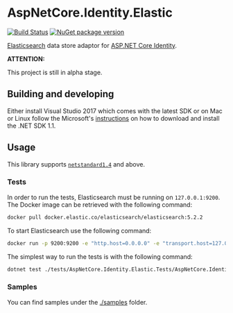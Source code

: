 # AspNetCore.Identity.Elastic

[![Build Status](https://travis-ci.org/thefilter/AspNetCore.Identity.Elastic.svg?branch=master)](https://travis-ci.org/thefilter/AspNetCore.Identity.Elastic) [![NuGet package version](https://img.shields.io/nuget/v/AspNetCore.Identity.Elastic.svg)](https://www.nuget.org/packages/AspNetCore.Identity.Elastic/)

[Elasticsearch](https://www.elastic.co/products/elasticsearch) data store adaptor for [ASP.NET Core Identity](https://github.com/aspnet/Identity).

**ATTENTION:**

This project is still in alpha stage.


## Building and developing

Either install Visual Studio 2017 which comes with the latest SDK or on Mac or Linux follow the Microsoft's [instructions](https://www.microsoft.com/net/core) on how to download and install the .NET SDK 1.1.

## Usage

This library supports [`netstandard1.4`](https://docs.microsoft.com/en-us/dotnet/articles/standard/library) and above.

### Tests

In order to run the tests, Elasticsearch must be running on `127.0.0.1:9200`.
The Docker image can be retrieved with the following command:
```bash
docker pull docker.elastic.co/elasticsearch/elasticsearch:5.2.2
```

To start Elasticsearch use the following command:
```bash
docker run -p 9200:9200 -e "http.host=0.0.0.0" -e "transport.host=127.0.0.1" -e "xpack.security.enabled=false" docker.elastic.co/elasticsearch/elasticsearch:5.2.2
```

The simplest way to run the tests is with the following command:
```bash
dotnet test ./tests/AspNetCore.Identity.Elastic.Tests/AspNetCore.Identity.Elastic.Tests.csproj
```

### Samples

You can find samples under the [./samples](./samples) folder.
